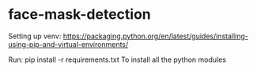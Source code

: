 # face-mask-detection

Setting up venv:
https://packaging.python.org/en/latest/guides/installing-using-pip-and-virtual-environments/

Run: pip install -r requirements.txt
To install all the python modules

